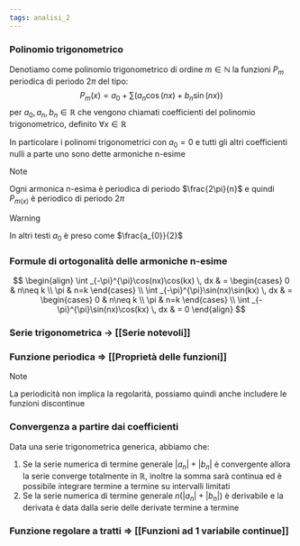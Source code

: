 ```yaml
---
tags: analisi_2
---
```

### Polinomio trigonometrico

Denotiamo come polinomio trigonometrico di ordine $m\in \mathbb{N}$ la funzioni $P_{m}$ periodica di periodo $2\pi$ del tipo:
$$
P_{m} (x) = a_{0} + \sum(a_{n}\cos(nx)+b_{n}\sin(nx))
$$
per $a_{0},a_{n},b_{n}\in \mathbb{R}$ che vengono chiamati coefficienti del polinomio trigonometrico, definito $\forall {x} \in {\mathbb{R}}$

In particolare i polinomi trigonometrici con $a_{0}=0$ e tutti gli altri coefficienti nulli a parte uno sono dette armoniche n-esime

>[!note]
>Ogni armonica n-esima è periodica di periodo $\frac{2\pi}{n}$ e quindi $P_{m(x)}$ è periodico di periodo $2\pi$

>[!warning]
>In altri testi $a_{0}$ è preso come $\frac{a_{0}}{2}$

### Formule di ortogonalità delle armoniche n-esime
$$
\begin{align}
\int _{-\pi}^{\pi}\cos(nx)\cos(kx) \, dx  & = \begin{cases}
0 & n\neq k \\
\pi & n=k
\end{cases}  \\
\int _{-\pi}^{\pi}\sin(nx)\sin(kx) \, dx  & = \begin{cases}
0 & n\neq k \\
\pi & n=k
\end{cases}  \\
\int _{-\pi}^{\pi}\sin(nx)\cos(kx) \, dx  & = 0
\end{align}
$$

### Serie trigonometrica -> [[Serie notevoli]]

### Funzione periodica => [[Proprietà delle funzioni]]

>[!note]
>La periodicità non implica la regolarità, possiamo quindi anche includere le funzioni discontinue

### Convergenza a partire dai coefficienti

Data una serie trigonometrica generica, abbiamo che:
1) Se la serie numerica di termine generale $|a_{n}| + |b_{n}|$ è convergente allora la serie converge totalmente in $\mathbb{R}$, inoltre la somma sarà continua ed è possibile integrare termine a termine su intervalli limitati
2) Se la serie numerica di termine generale $n(|a_{n}| + |b_{n}|)$ è derivabile e la derivata è data dalla serie delle derivate termine a termine

### Funzione regolare a tratti => [[Funzioni ad 1 variabile continue]]